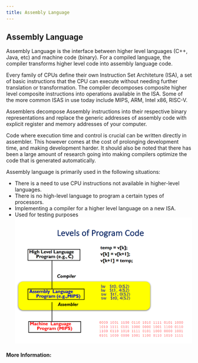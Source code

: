 ```yaml
---
title: Assembly Language
---
```

## Assembly Language


<!-- The article goes here, in GitHub-flavored Markdown. Feel free to add YouTube videos, images, and CodePen/JSBin embeds  -->

Assembly Language is the interface between higher level languages (C++, Java, etc) and machine code (binary). For a compiled language, the compiler transforms higher level code into assembly language code.

Every family of CPUs define their own Instruction Set Architeture (ISA), a set of basic instructions that the CPU can execute without needing further translation or transformation. 
The compiler decomposes composite higher level composite instructions into operations available in the ISA. 
Some of the more common ISAS in use today include MIPS, ARM, Intel x86, RISC-V.

Assemblers decompose Assembly instructions into their respective binary representations and replace the generic addresses of assembly code with explicit register and memory addresses of your computer.

Code where execution time and control is crucial can be written directly in assembler. This however comes at the cost of prolonging development time, and making development harder. It should also be noted that there has been a large amount of research going into making compilers optimize the code that is generated automatically. 

Assembly language is primarily used in the following situations:
* There is a need to use CPU instructions not available in higher-level languages. 
* There is no high-level language to program a certain types of processors.
* Implementing a compiler for a higher level language on a new ISA. 
* Used for testing purposes
![Image of Levels of Code](https://raw.githubusercontent.com/colbybanbury/assemblyPicture/master/Screenshot%20from%202017-10-14%2014-03-06.png)

#### More Information:
<!-- Please add any articles you think might be helpful to read before writing the article -->

